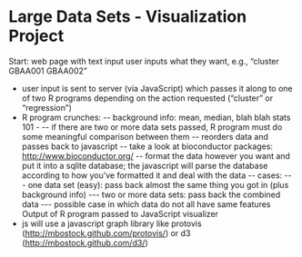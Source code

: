 # Large Data Sets - Visualization Project #

Start: web page with text input
 user inputs what they want, e.g., “cluster GBAA001 GBAA002”
- user input is sent to server (via JavaScript) which passes it along to one of two R programs depending on the action requested (“cluster” or “regression”)
- R program crunches:
-- background info: mean, median, blah blah stats 101 - 
-- if there are two or more data sets passed, R program must do some meaningful comparison between them
-- reorders data and passes back to javascript
-- take a look at bioconductor packages: http://www.bioconductor.org/
-- format the data however you want and put it into a sqlite database; the javascript will parse the database according to how you’ve formatted it and deal with the data
-- cases:
--- one data set (easy): pass back almost the same thing you got in (plus background info)
--- two or more data sets: pass back the combined data
--- possible case in which data do not all have same features
Output of R program passed to JavaScript visualizer
- js will use a javascript graph library like protovis (http://mbostock.github.com/protovis/) or d3 (http://mbostock.github.com/d3/)
